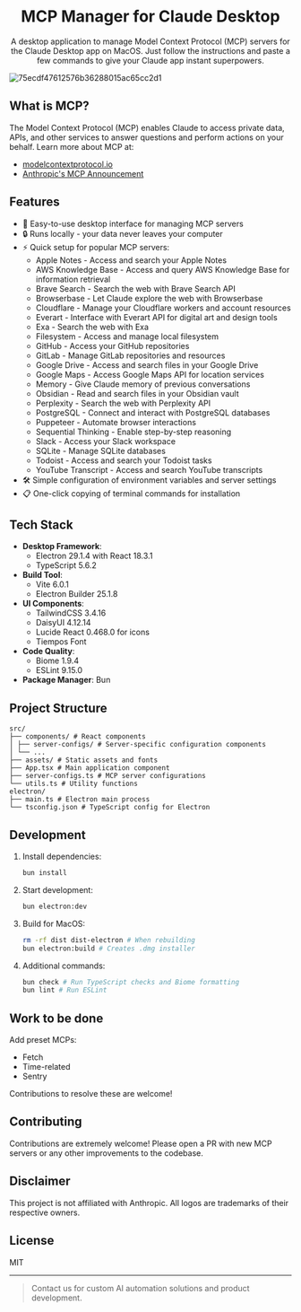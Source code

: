 <h1 align="center">MCP Manager for Claude Desktop</h1>

<p align="center">A desktop application to manage Model Context Protocol (MCP) servers for the Claude Desktop app on MacOS. Just follow the instructions and paste a few commands to give your Claude app instant superpowers.</p>

![75ecdf47612576b36288015ac65cc2d1](https://github.com/user-attachments/assets/8ae33dfa-6528-473b-bf98-0d3cdc9b3cb6)



## What is MCP?

The Model Context Protocol (MCP) enables Claude to access private data, APIs, and other services to answer questions and perform actions on your behalf. Learn more about MCP at:

- [modelcontextprotocol.io](https://modelcontextprotocol.io)
- [Anthropic's MCP Announcement](https://www.anthropic.com/news/model-context-protocol)

## Features

- 🚀 Easy-to-use desktop interface for managing MCP servers
- 🔒 Runs locally - your data never leaves your computer
- ⚡️ Quick setup for popular MCP servers:
  - Apple Notes - Access and search your Apple Notes
  - AWS Knowledge Base - Access and query AWS Knowledge Base for information retrieval
  - Brave Search - Search the web with Brave Search API
  - Browserbase - Let Claude explore the web with Browserbase
  - Cloudflare - Manage your Cloudflare workers and account resources
  - Everart - Interface with Everart API for digital art and design tools
  - Exa - Search the web with Exa
  - Filesystem - Access and manage local filesystem
  - GitHub - Access your GitHub repositories
  - GitLab - Manage GitLab repositories and resources
  - Google Drive - Access and search files in your Google Drive
  - Google Maps - Access Google Maps API for location services
  - Memory - Give Claude memory of previous conversations
  - Obsidian - Read and search files in your Obsidian vault
  - Perplexity - Search the web with Perplexity API
  - PostgreSQL - Connect and interact with PostgreSQL databases
  - Puppeteer - Automate browser interactions
  - Sequential Thinking - Enable step-by-step reasoning
  - Slack - Access your Slack workspace
  - SQLite - Manage SQLite databases
  - Todoist - Access and search your Todoist tasks
  - YouTube Transcript - Access and search YouTube transcripts
- 🛠 Simple configuration of environment variables and server settings
- 📋 One-click copying of terminal commands for installation

## Tech Stack

- **Desktop Framework**: 
  - Electron 29.1.4 with React 18.3.1
  - TypeScript 5.6.2
- **Build Tool**: 
  - Vite 6.0.1
  - Electron Builder 25.1.8
- **UI Components**:
  - TailwindCSS 3.4.16
  - DaisyUI 4.12.14
  - Lucide React 0.468.0 for icons
  - Tiempos Font
- **Code Quality**:
  - Biome 1.9.4
  - ESLint 9.15.0
- **Package Manager**: Bun

## Project Structure

```plaintext
src/
├── components/ # React components
│ ├── server-configs/ # Server-specific configuration components
│ └── ...
├── assets/ # Static assets and fonts
├── App.tsx # Main application component
├── server-configs.ts # MCP server configurations
└── utils.ts # Utility functions
electron/
├── main.ts # Electron main process
└── tsconfig.json # TypeScript config for Electron
```

## Development

1. Install dependencies:
   ```bash
   bun install
   ```

2. Start development:
   ```bash
   bun electron:dev
   ```

3. Build for MacOS:
   ```bash
   rm -rf dist dist-electron # When rebuilding
   bun electron:build # Creates .dmg installer
   ```

4. Additional commands:
   ```bash
   bun check # Run TypeScript checks and Biome formatting
   bun lint # Run ESLint
   ```

## Work to be done

Add preset MCPs:
- Fetch 
- Time-related 
- Sentry 

Contributions to resolve these are welcome!

## Contributing

Contributions are extremely welcome! Please open a PR with new MCP servers or any other improvements to the codebase.

## Disclaimer

This project is not affiliated with Anthropic. All logos are trademarks of their respective owners.

## License

MIT

---
 >Contact us</a> for custom AI automation solutions and product development.
</p>
